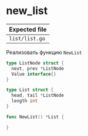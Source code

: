 # new_list

| Expected file  |
| -------------- |
| `list/list.go` |

Реализовать функцию `NewList`

```go
type ListNode struct {
  next, prev *ListNode
  Value interface{}
}

type List struct {
  head, tail *ListNode
  length int
}

func NewList() *List {

}
```
